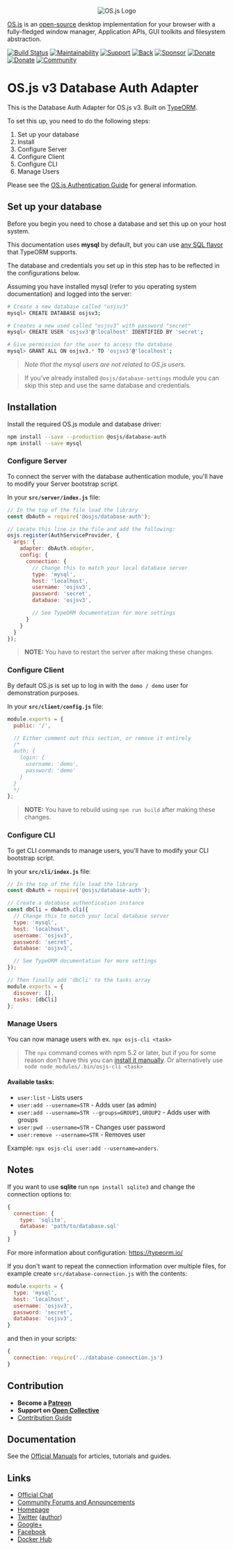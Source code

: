 <p align="center">
  <img alt="OS.js Logo" src="https://raw.githubusercontent.com/os-js/gfx/master/logo-big.png" />
</p>

[OS.js](https://www.os-js.org/) is an [open-source](https://raw.githubusercontent.com/os-js/OS.js/master/LICENSE) desktop implementation for your browser with a fully-fledged window manager, Application APIs, GUI toolkits and filesystem abstraction.

[![Build Status](https://travis-ci.org/os-js/osjs-database-auth.svg?branch=master)](https://travis-ci.org/os-js/osjs-database-auth)
[![Maintainability](https://api.codeclimate.com/v1/badges/074b81c78fd887a7def5/maintainability)](https://codeclimate.com/github/os-js/osjs-database-auth/maintainability)
[![Support](https://img.shields.io/badge/patreon-support-orange.svg)](https://www.patreon.com/user?u=2978551&ty=h&u=2978551)
[![Back](https://opencollective.com/osjs/tiers/backer/badge.svg?label=backer&color=brightgreen)](https://opencollective.com/osjs)
[![Sponsor](https://opencollective.com/osjs/tiers/sponsor/badge.svg?label=sponsor&color=brightgreen)](https://opencollective.com/osjs)
[![Donate](https://img.shields.io/badge/liberapay-donate-yellowgreen.svg)](https://liberapay.com/os-js/)
[![Donate](https://img.shields.io/badge/paypal-donate-yellow.svg)](https://paypal.me/andersevenrud)
[![Community](https://img.shields.io/badge/join-community-green.svg)](https://community.os-js.org/)

# OS.js v3 Database Auth Adapter

This is the Database Auth Adapter for OS.js v3. Built on [TypeORM](http://typeorm.io/).

To set this up, you need to do the following steps:

1. Set up your database
2. Install
3. Configure Server
4. Configure Client
5. Configure CLI
6. Manage Users

Please see the [OS.js Authentication Guide](https://manual.os-js.org/v3/guide/auth/) for general information.

## Set up your database

Before you begin you need to chose a database and set this up on your host system.

This documentation uses **mysql** by default, but you can use [any SQL flavor](#notes) that TypeORM supports.

The database and credentials you set up in this step has to be reflected in the configurations below.

Assuming you have installed mysql (refer to you operating system documentation) and logged into the server:

```bash
# Create a new database called "osjsv3"
mysql> CREATE DATABASE osjsv3;

# Creates a new used called "osjsv3" with password "secret"
mysql> CREATE USER 'osjsv3'@'localhost' IDENTIFIED BY 'secret';

# Give permission for the user to access the database
mysql> GRANT ALL ON osjsv3.* TO 'osjsv3'@'localhost';
```

> *Note that the mysql users are not related to OS.js users.*

<!-- -->

> If you've already installed `@osjs/database-settings` module you can skip this step and use the same database and credentials.

## Installation

Install the required OS.js module and database driver:

```bash
npm install --save --production @osjs/database-auth
npm install --save mysql
```

### Configure Server

To connect the server with the database authentication module, you'll have to modify your Server bootstrap script.

In your **`src/server/index.js`** file:

```javascript
// In the top of the file load the library
const dbAuth = require('@osjs/database-auth');

// Locate this line in the file and add the following:
osjs.register(AuthServiceProvider, {
  args: {
    adapter: dbAuth.adapter,
    config: {
      connection: {
        // Change this to match your local database server
        type: 'mysql',
        host: 'localhost',
        username: 'osjsv3',
        password: 'secret',
        database: 'osjsv3',

        // See TypeORM documentation for more settings
      }
    }
  }
});
```

> **NOTE:** You have to restart the server after making these changes.

### Configure Client

By default OS.js is set up to log in with the `demo / demo` user for demonstration purposes.

In your **`src/client/config.js`** file:

```javascript
module.exports = {
  public: '/',

  // Either comment out this section, or remove it entirely
  /*
  auth: {
    login: {
      username: 'demo',
      password: 'demo'
    }
  }
  */
};
```

> **NOTE:** You have to rebuild using `npm run build` after making these changes.

### Configure CLI

To get CLI commands to manage users, you'll have to modify your CLI bootstrap script.

In your **`src/cli/index.js`** file:

```javascript
// In the top of the file load the library
const dbAuth = require('@osjs/database-auth');

// Create a database authentication instance
const dbCli = dbAuth.cli({
  // Change this to match your local database server
  type: 'mysql',
  host: 'localhost',
  username: 'osjsv3',
  password: 'secret',
  database: 'osjsv3',

  // See TypeORM documentation for more settings
});

// Then finally add 'dbCli' to the tasks array
module.exports = {
  discover: [],
  tasks: [dbCli]
};
```

### Manage Users

You can now manage users with ex. `npx osjs-cli <task>`

> The `npx` command comes with npm 5.2 or later, but if you for some reason don't have this you can [install it manually](https://www.npmjs.com/package/npx).
> Or alternatively use `node node_modules/.bin/osjs-cli <task>`

#### Available tasks:

* `user:list` - Lists users
* `user:add --username=STR` - Adds user (as admin)
* `user:add --username=STR --groups=GROUP1,GROUP2` - Adds user with groups
* `user:pwd --username=STR` - Changes user password
* `user:remove --username=STR` - Removes user

Example: `npx osjs-cli user:add --username=anders`.

## Notes

If you want to use **sqlite** run `npm install sqlite3` and change the connection options to:

```javascript
{
  connection: {
    type: 'sqlite',
    database: 'path/to/database.sql'
  }
}
```

For more information about configuration: https://typeorm.io/

If you don't want to repeat the connection information over multiple files, for example create `src/database-connection.js` with the contents:

```javascript
module.exports = {
  type: 'mysql',
  host: 'localhost',
  username: 'osjsv3',
  password: 'secret',
  database: 'osjsv3',
}
```

and then in your scripts:

```javascript
{
  connection: require('../database-connection.js')
}
```

## Contribution

* **Become a [Patreon](https://www.patreon.com/user?u=2978551&ty=h&u=2978551)**
* **Support on [Open Collective](https://opencollective.com/osjs)**
* [Contribution Guide](https://github.com/os-js/OS.js/blob/v3/CONTRIBUTING.md)

## Documentation

See the [Official Manuals](https://manual.os-js.org/v3/) for articles, tutorials and guides.

## Links

* [Official Chat](https://gitter.im/os-js/OS.js)
* [Community Forums and Announcements](https://community.os-js.org/)
* [Homepage](https://os-js.org/)
* [Twitter](https://twitter.com/osjsorg) ([author](https://twitter.com/andersevenrud))
* [Google+](https://plus.google.com/b/113399210633478618934/113399210633478618934)
* [Facebook](https://www.facebook.com/os.js.org)
* [Docker Hub](https://hub.docker.com/u/osjs/)
